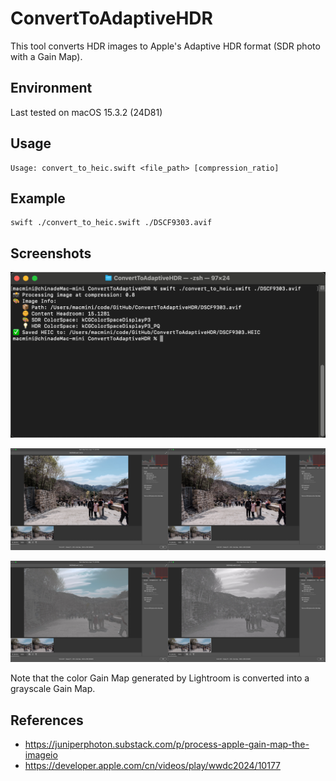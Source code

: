 # ConvertToAdaptiveHDR
This tool converts HDR images to Apple's Adaptive HDR format (SDR photo with a Gain Map).

## Environment
Last tested on macOS 15.3.2 (24D81)

## Usage
```
Usage: convert_to_heic.swift <file_path> [compression_ratio]
```

## Example
```
swift ./convert_to_heic.swift ./DSCF9303.avif
```

## Screenshots
![img](screens/Terminal.png)


![img](screens/StitchPics_20250429.jpg)


![img](screens/StitchPics_20250429_2.jpg)

Note that the color Gain Map generated by Lightroom is converted into a grayscale Gain Map.

## References
* https://juniperphoton.substack.com/p/process-apple-gain-map-the-imageio
* https://developer.apple.com/cn/videos/play/wwdc2024/10177